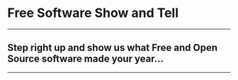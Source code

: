 # Free Software Show and Tell

<hr />

## Step right up and show us what Free and Open Source software made your year...

<hr />
